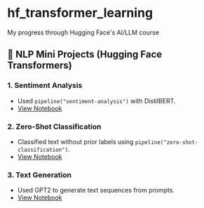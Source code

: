 # hf_transformer_learning
My progress through Hugging Face's AI/LLM course

## 📘 NLP Mini Projects (Hugging Face Transformers)

### 1. Sentiment Analysis
- Used `pipeline("sentiment-analysis")` with DistilBERT.
- [View Notebook](./sentiment_analysis.ipynb)

### 2. Zero-Shot Classification
- Classified text without prior labels using `pipeline("zero-shot-classification")`.
- [View Notebook](./zero_shot_classification.ipynb)

### 3. Text Generation
- Used GPT2 to generate text sequences from prompts.
- [View Notebook](./text_generation.ipynb)
